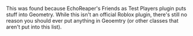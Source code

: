 This was found because EchoReaper's Friends as Test Players plugin puts stuff into Geometry. While this isn't an official Roblox plugin, there's still no reason you should ever put anything in Geoemtry (or other classes that aren't put into this list).